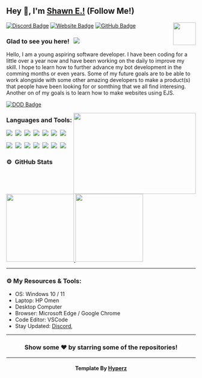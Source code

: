 ## Hey 👋, I'm [Shawn E.!](https://store.shawnengmann.com) (Follow Me!)

<img align="right" height="60" width="60" alt="" src="http://hyperz.dev/images/logowhite.png" />

[![Discord Badge](https://img.shields.io/badge/-Discord-0e76a8?style=flat-square&logo=Discord&logoColor=white)](https://store.shawnengmann.com/discord)
[![Website Badge](https://img.shields.io/badge/Website-3b5998?style=flat-square&logo=google-chrome&logoColor=white)](https://store.shawnengmann.com/)
[![GitHub Badge](https://img.shields.io/badge/-GitHub-ffffff?style=flat-square&logo=Github&logoColor=black)](https://github.com/Shawn-E/)

### Glad to see you here! &nbsp; ![](https://komarev.com/ghpvc/?username=Shawn-Erz&label=Views&color=blue&style=plastic) 

Hello, I am a young aspiring software developer. I have been coding for a little over a year now and have been working on the daily to improve my skill. I hope to learn how to further advance my bot development in the comming months or even years. Some of my future goals are to be able to work alongside with some other amazing developers to make a product(s) that people have been looking for or somthing that we all find interesing. Another on of my goals is to learn how to make websites using EJS.


[![DOD Badge](https://img.shields.io/badge/TEAM-SHAWNS%20DEVELOPMENT-17a6ec?style=for-the-badge)](https://hyperz.dev/discord)

<img align="right" height="215" width="325" alt="" src="https://cdn.dribbble.com/users/416610/screenshots/4801105/coding_desk_flat_vector_ui_ux_design_illustration_motion_animation_gif2.gif" />


### Languages and Tools:

![](https://img.shields.io/badge/JavaScript-F7DF1E?style=for-the-badge&logo=javascript&logoColor=black)&nbsp;
![](https://img.shields.io/badge/Node.js-43853D?style=for-the-badge&logo=node.js&logoColor=white)&nbsp;
![](https://img.shields.io/badge/Express.js-404D59?style=for-the-badge)&nbsp;
![](https://img.shields.io/badge/HTML5-E34F26?style=for-the-badge&logo=html5&logoColor=white)&nbsp;
![](https://img.shields.io/badge/CSS3-1572B6?style=for-the-badge&logo=css3&logoColor=white)&nbsp;
![](https://img.shields.io/badge/MySQL-00000F?style=for-the-badge&logo=mysql&logoColor=white)&nbsp;
![](https://img.shields.io/badge/Markdown-000000?style=for-the-badge&logo=markdown&logoColor=white)&nbsp;

![](https://img.shields.io/badge/Windows-0078D6?style=for-the-badge&logo=windows&logoColor=white)&nbsp;
![](https://img.shields.io/badge/Linux-d94100?style=for-the-badge&logo=linux&logoColor=white)&nbsp;
![](https://img.shields.io/badge/Discord-7289DA?style=for-the-badge&logo=discord&logoColor=white)&nbsp;
![](https://img.shields.io/badge/PayPal-00457C?style=for-the-badge&logo=paypal&logoColor=white)&nbsp;
![](https://img.shields.io/badge/Spotify-1ED760?&style=for-the-badge&logo=spotify&logoColor=white)&nbsp;
![](https://img.shields.io/badge/GitHub-100000?style=for-the-badge&logo=github&logoColor=white)&nbsp;
![](https://img.shields.io/badge/Steam-000000?style=for-the-badge&logo=steam&logoColor=white)&nbsp;

### ⚙️ &nbsp;GitHub Stats

<p align="left">
<a href="https://github.com/Shawn-E">
  <img height="180em" src="https://github-readme-stats-eight-theta.vercel.app/api?username=Shawn-E&show_icons=true&theme=react&include_all_commits=true&count_private=true"/>
  <img height="180em" src="https://github-readme-stats-eight-theta.vercel.app/api/top-langs/?username=Shawn-E&layout=compact&langs_count=8&theme=react"/>
</a>
</p>

---

### ⚙️ My Resources & Tools:

- OS: Windows 10 / 11
- Laptop: HP Omen
- Desktop Computer
- Browser: Microsoft Edge / Google Chrome
- Code Editor: VSCode
- Stay Updated: [Discord](https://store.shawnengmann.com/discord/),

---

<h3 align=center>Show some ❤️ by starring some of the repositories!</h3>

---

<h4 align=center>Template By <a href="https://hyperz.net"> Hyperz </a></h4>
